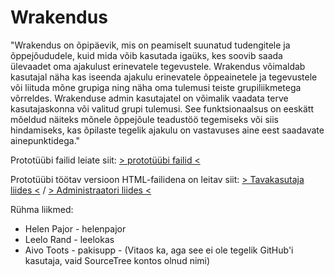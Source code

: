 ﻿Wrakendus
=========

"Wrakendus on õpipäevik, mis on peamiselt suunatud tudengitele ja õppejõududele, kuid mida võib kasutada igaüks, kes soovib saada ülevaadet oma ajakulust erinevatele tegevustele. 
Wrakendus võimaldab kasutajal näha kas iseenda ajakulu erinevatele õppeainetele ja tegevustele või liituda mõne grupiga ning näha oma tulemusi teiste grupiliikmetega võrreldes.
Wrakenduse admin kasutajatel on võimalik vaadata terve kasutajaskonna või valitud grupi tulemusi. See funktsionaalsus on eeskätt mõeldud näiteks mõnele õppejõule teadustöö tegemiseks või siis hindamiseks, kas õpilaste tegelik ajakulu on vastavuses aine eest saadavate ainepunktidega."


Prototüübi failid leiate siit: [> prototüübi failid <](https://github.com/pakisupp/Wrakendus/tree/master/prototyyp)

Prototüübi töötav versioon HTML-failidena on leitav siit: [> Tavakasutaja liides <](http://hpclub.pri.ee/wrakendus/prototyyp/user) / [> Administraatori liides <](http://hpclub.pri.ee/wrakendus/prototyyp/admin)

Rühma liikmed:
* Helen Pajor - helenpajor
* Leelo Rand - leelokas
* Aivo Toots - pakisupp - (Vitaos ka, aga see ei ole tegelik GitHub'i kasutaja, vaid SourceTree kontos olnud nimi)